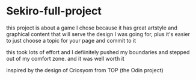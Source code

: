 # Sekiro-full-project

this project is about a game I chose because it has great artstyle and graphical content that will serve the design I was going for, plus it's easier to just choose a topic for your page and commit to it  


this took lots of effort and I defiinitely pushed my boundaries and stepped out of my comfort zone. and it was well worth it


inspired by the design of Criosyom from TOP (the Odin project)
